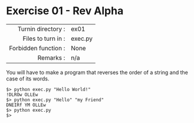 # Exercise 01 - Rev Alpha

|                         |                    |
| -----------------------:| ------------------ |
|   Turnin directory :    |  ex01              |
|   Files to turn in :    |  exec.py           |
|   Forbidden function :  |  None              |
|   Remarks :             |  n/a               |

You will have to make a program that reverses the order of a string and the case of its words.  

```console
$> python exec.py "Hello World!"
!DLROw OLLEw
$> python exec.py "Hello" "my Friend"
DNEIRf YM OLLEw
$> python exec.py
$>
```
